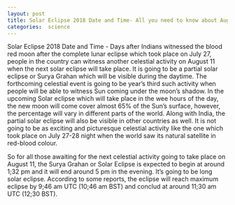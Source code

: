 ```yaml
---
layout: post
title: Solar Eclipse 2018 Date and Time- All you need to know about August 11 Surya Grahan
categories:  science 
---
```

Solar Eclipse 2018 Date and Time - Days after Indians witnessed the blood red moon after the complete lunar eclipse which took place on July 27, people in the country can witness another celestial activity on August 11 when the next solar eclipse will take place. It is going to be a partial solar eclipse or Surya Grahan which will be visible during the daytime. The forthcoming celestial event is going to be year’s third such activity when people will be able to witness Sun coming under the moon’s shadow. In the upcoming Solar eclipse which will take place in the wee hours of the day, the new moon will come cover almost 65% of the Sun’s surface, however, the percentage will vary in different parts of the world. Along with India, the partial solar eclipse will also be visible in other countries as well. It is not going to be as exciting and picturesque celestial activity like the one which took place on July 27-28 night when the world saw its natural satellite in red-blood colour.

So for all those awaiting for the next celestial activity going to take place on August 11, the Surya Grahan or Solar Eclipse is expected to begin at around 1;32 pm and it will end around 5 pm in the evening. It’s going to be long solar eclipse. According to some reports, the eclipse will reach maximum eclipse by 9;46 am UTC (10;46 am BST) and conclud at around 11;30 am UTC (12;30 BST).